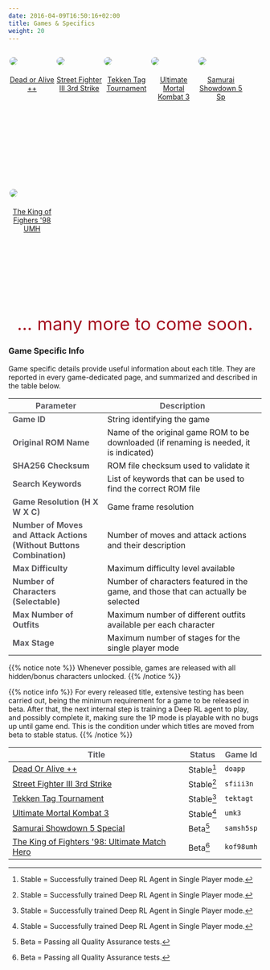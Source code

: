 ```yaml
---
date: 2016-04-09T16:50:16+02:00
title: Games & Specifics
weight: 20
---
```

<div style="display:block; width:100%;">
  <figure style="padding:2px; margin-right:auto; margin-left:auto; float:left; min-width:90px; max-width:15.0%; min-height:230px;">
   <a href="./doapp/"><img style="margin-top:0px; margin-bottom: 20px; border-radius: 10px;" src="../../images/envs/doapp.jpg"/>
   <figcaption align="middle">Dead or Alive ++</figcaption></a>
  </figure>                                                                       
  <figure style="padding:2px; margin-right:auto; margin-left:auto; float:left; min-width:90px; max-width:15.0%; min-height:230px;">
   <a href="./sfiii3n/"><img style="margin-top:0px; margin-bottom: 20px; border-radius: 10px;" src="../../images/envs/sfiii3n.jpg"/>
   <figcaption align="middle">Street Fighter III 3rd Strike</figcaption></a>
  </figure>                                                                       
  <figure style="padding:2px; margin-right:auto; margin-left:auto; float:left; min-width:90px; max-width:15.0%; min-height:230px;">
   <a href="./tektagt/"><img style="margin-top:0px; margin-bottom: 20px; border-radius: 10px;" src="../../images/envs/tektagt.jpg"/>
   <figcaption align="middle">Tekken Tag Tournament</figcaption></a>
  </figure>                                                                       
  <figure style="padding:2px; margin-right:auto; margin-left:auto; float:left; min-width:90px; max-width:15.0%; min-height:230px;">
   <a href="./umk3/"><img style="margin-top:0px; margin-bottom: 20px; border-radius: 10px;" src="../../images/envs/umk3.jpg"/>
   <figcaption align="middle">Ultimate Mortal Kombat 3</figcaption></a>
  </figure>                                                                       
  <figure style="padding:2px; margin-right:auto; margin-left:auto; float:left; min-width:90px; max-width:15.0%; min-height:230px;">
   <a href="./samsh5sp/"><img style="margin-top:0px; margin-bottom: 20px; border-radius: 10px;" src="../../images/envs/samsh5sp.jpg"/>
   <figcaption align="middle">Samurai Showdown 5 Sp</figcaption></a>        
  </figure>                                                                       
  <figure style="padding:2px; margin-right:auto; margin-left:auto; float:left; min-width:90px; max-width:15.0%; min-height:230px;">
   <a href="./kof98umh/"><img style="margin-top:0px; margin-bottom: 20px; border-radius: 10px;" src="../../images/envs/kof98umh.jpg"/>
   <figcaption align="middle">The King of Fighers '98 UMH</figcaption></a>
  </figure>                                                                       
</div>

<div>
<p style="font-size:35px;  margin-bottom:20px; text-align:center; color: #a5101f; clear:both;">... many more to come soon.</p>

### Game Specific Info

Game specific details provide useful information about each title. They are reported in every game-dedicated page, and summarized and described in the table below.

|  <strong><span style="color:#5B5B60;">Parameter</span></strong>  | <strong><span style="color:#5B5B60;">Description</span></strong>  |
|-------------|-------------|
| <strong><span style="color:#5B5B60;">Game ID</span></strong>   | String identifying the game  |
| <strong><span style="color:#5B5B60;">Original ROM Name</span></strong>   | Name of the original game ROM to be downloaded (if renaming is needed, it is indicated)      |
| <strong><span style="color:#5B5B60;">SHA256 Checksum</span></strong>  | ROM file checksum used to validate it |
| <strong><span style="color:#5B5B60;">Search Keywords</span></strong>   | List of keywords that can be used to find the correct ROM file   |
| <strong><span style="color:#5B5B60;">Game Resolution (H X W X C)</span></strong>  | Game frame resolution   |
| <strong><span style="color:#5B5B60;">Number of Moves and Attack Actions<br>(Without Buttons Combination)</span></strong>  | Number of moves and attack actions and their description   |
| <strong><span style="color:#5B5B60;">Max Difficulty</span></strong>  | Maximum difficulty level available   |
| <strong><span style="color:#5B5B60;">Number of Characters (Selectable)</span></strong>  | Number of characters featured in the game, and those that can actually be selected  |
| <strong><span style="color:#5B5B60;">Max Number of Outfits</span></strong>  | Maximum number of different outfits available per each character |
| <strong><span style="color:#5B5B60;">Max Stage</span></strong>  | Maximum number of stages for the single player mode   |

{{% notice note %}}
Whenever possible, games are released with all hidden/bonus characters unlocked.
{{% /notice %}}

{{% notice info %}}
For every released title, extensive testing has been carried out, being the minimum requirement for a game to be released in beta. After that, the next internal step is training a Deep RL agent to play, and possibly complete it, making sure the 1P mode is playable with no bugs up until game end. This is the condition under which titles are moved from beta to stable status.
{{% /notice %}}
</div>

| <strong><span style="color:#5B5B60;">Title</span></strong> | <strong><span style="color:#5B5B60;">Status</span></strong> | <strong><span style="color:#5B5B60;">Game Id</span></strong>|
|-------------|-------------| ------|                                    
| <a href="./doapp/">Dead Or Alive ++</a>                  | Stable[^1]| `doapp`|
| <a href="./sfiii3n/">Street Fighter III 3rd Strike</a>     | Stable[^1]| `sfiii3n`|
| <a href="./tektagt/">Tekken Tag Tournament</a>             | Stable[^1]| `tektagt`|
| <a href="./umk3/">Ultimate Mortal Kombat 3</a>          | Stable[^1]| `umk3`|
| <a href="./samsh5sp/">Samurai Showdown 5 Special</a>        | Beta[^2]| `samsh5sp`|
| <a href="./kof98umh/">The King of Fighters '98: Ultimate Match Hero</a>    | Beta[^2]| `kof98umh`|

[^1]: Stable = Successfully trained Deep RL Agent in Single Player mode.
[^2]: Beta = Passing all Quality Assurance tests.
